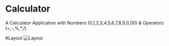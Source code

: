# Calculator
A Calculator Application with Numbers (0,1,2,3,4,5,6,7,8,9,0,00) &amp; Operators (+,-,%,*,/).

#Layout
<img src="C:\Users\vaish\Desktop" alt="Layout"></img>
